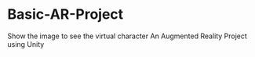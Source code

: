 # Basic-AR-Project
Show the image to see the virtual character
An Augmented Reality Project using Unity

